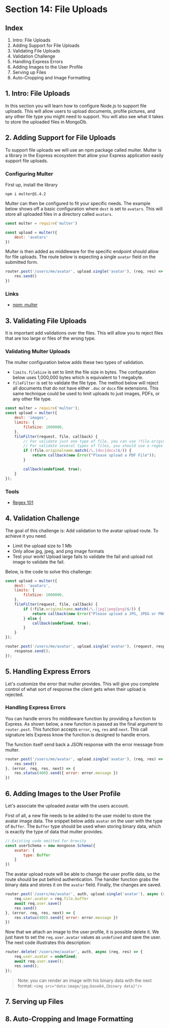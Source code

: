 # Section 14: File Uploads

## Index
1. Intro: File Uploads
2. Adding Support for File Uploads
3. Validating File Uploads
4. Validation Challenge
5. Handling Express Errors
6. Adding Images to the User Profile
7. Serving up Files
8. Auto-Cropping and Image Formatting

## 1. Intro: File Uploads
In this section you will learn how to configure Node.js to support file uploads. This will allow users to upload documents, profile pictures, and any other file type you might need to support. You will also see what it takes to store the uploaded files in MongoDb.

## 2. Adding Support for File Uploads
To support file uploads we will use an npm package called multer. Multer is a library in the Express ecosystem that allow your Express application easily support file uploads.

### Configuring Multer
First up, install the library

```
npm i multer@1.4.2
```

Multer can then be configured to fit your specific needs. The example below shows off a basic configuration where `dest` is set to `avatars`. This will store all uploaded files in a directory called `avatars`.

```js
const multer = require('multer')

const upload = multer({
    dest: 'avatars'
})
```

Multer is then added as middleware for the specific endpoint should allow for file uploads. The route below is expecting a single `avatar`  field on the submitted form.

```js
router.post('/users/me/avatar', upload.single('avatar'), (req, res) => {
    res.send()
})
```

### Links
+ [npm: multer](https://www.npmjs.com/package/multer)

## 3. Validating File Uploads
It is important add validations over the files. This will allow you to reject files that are too large or files of the wrong type.

### Validating Multer Uploads
The multer configuration below adds these two types of validation.

+ `limits.fileSize` is set to limit the file size in bytes. The configuration below uses 1,000,000 bytes which is equivalent to 1 megabyte.
+ `fileFilter` is set to validate the file type. The method below will reject all documents that do not have either `.doc` or `docx` file extensions. This same technique could be used to limit uploads to just images, PDFs, or any other file type.

```js
const multer = require('multer');
const upload = multer({
    dest: 'images',
    limits: {
        fileSize: 1000000,
    },
    fileFilter(request, file, callback) {
        // For validate just one type of file, you can use !file.originalname.endsWith('.pdf'))
        // For validate several types of files, you should use a regex as shown below
        if (!file.originalname.match(/\.(doc|docx)$/)) {
            return callback(new Error("Please upload a PDF File"));
        }

        callback(undefined, true);
    }
});
```

### Tools
+ [Regex 101](https://regex101.com/)

## 4. Validation Challenge
The goal of this challenge is: Add validation to the avatar upload route. To achieve it you need.

+ Limit the upload size to 1 Mb
+ Only allow jpg, jpeg, and png image formats
+ Test your work! Upload large fails to validate the fail and upload not image to validate the fail.

Below, is the code to solve this challenge:

```js
const upload = multer({
    dest: 'avatars',
    limits: {
        fileSize: 1000000,
    },
    fileFilter(request, file, callback) {
        if (!file.originalname.match(/\.(jpg|jpeg|png)$/)) {
            return callback(new Error("Please upload a JPG, JPEG or PNG file."));
        } else {
            callback(undefined, true);
        }
    }
});

router.post('/users/me/avatar', upload.single('avatar'), (request, response) => {
    response.send();
});
```

## 5. Handling Express Errors
Let's customize the error that multer provides. This will give you complete control of what sort of response the client gets when their upload is rejected.

### Handling Express Errors
You can handle errors fro middleware function by providing a function to Express. As shown below, a new function is passed as the final argument to `router.post`. This function accepts `error`, `req`, `res` and `next`. This call signature lets Express know the function is designed to handle errors.

The function itself send back a JSON response with the error message from multer.

```js
router.post('/users/me/avatar', upload.single('avatar'), (req, res) => {
    res.send()
}, (error, req, res, next) => {
    res.status(400).send({ error: error.message })
})
```

## 6. Adding Images to the User Profile
Let's associate the uploaded avatar with the users account.

First of all, a new file needs to be added to the user model to store the avatar image data. The snippet below adds `avatar` on the user with the type of `Buffer`. The `Buffer` type should be used when storing binary data, which is exactly the type of data that multer provides.

```js
// Existing code omitted for brevity
const userSchema = new mongoose.Schema({
    avatar: {
        type: Buffer
    }
})
```

The avatar upload route will be able to change the user profile data, so the route should be put behind authentication. The handler function grabs the binary data and stores it on the `avatar` field. Finally, the changes are saved.

```js
router.post('/users/me/avatar', auth, upload.single('avatar'), async (req, res) => {
    req.user.avatar = req.file.buffer
    await req.user.save()
    res.send()
}, (error, req, res, next) => {
    res.status(400).send({ error: error.message })
})
```

Now that we attach an image to the user profile, it is possible delete it. We just have to set the `req.user.avatar` values as `undefined` and save the user. The next code illustrates this description:

```js
router.delete('/users/me/avatar', auth, async (req, res) => {
    req.user.avatar = undefined;
    await req.user.save();
    res.send();
});
```

> Note: you can render an image with his binary data with the next format: `<img src="data:image/jpg;base64,{binary data}"/>`

## 7. Serving up Files
## 8. Auto-Cropping and Image Formatting
